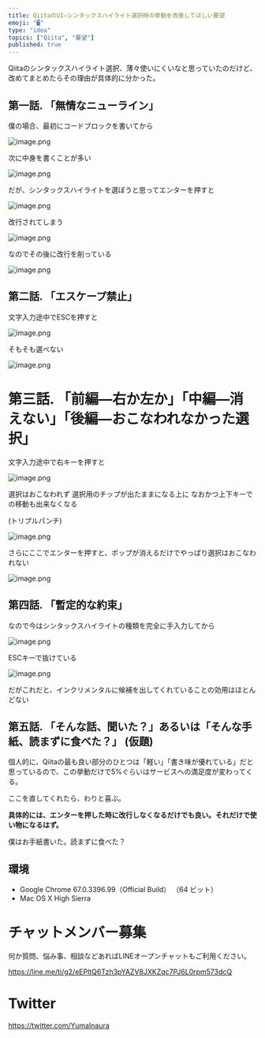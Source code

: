 ```yaml
---
title: QiitaのUI—シンタックスハイライト選択時の挙動を改善してほしい要望
emoji: "🖥"
type: "idea"
topics: ["Qiita", "要望"]
published: true
---
```


Qiitaのシンタックスハイライト選択、薄々使いにくいなと思っていたのだけど、改めてまとめたらその理由が具体的に分かった。

## 第一話. 「無情なニューライン」

僕の場合、最初にコードブロックを書いてから

![image.png](https://qiita-image-store.s3.amazonaws.com/0/89618/594d6a95-5cc3-fe27-2309-e08559687b7f.png)

次に中身を書くことが多い

![image.png](https://qiita-image-store.s3.amazonaws.com/0/89618/d74b2ff7-acd9-5ca6-88d5-0954ab536cf0.png)

だが、シンタックスハイライトを選ぼうと思ってエンターを押すと

![image.png](https://qiita-image-store.s3.amazonaws.com/0/89618/54b8b0db-cec1-ba56-33e3-0fa000c7b796.png)

改行されてしまう

![image.png](https://qiita-image-store.s3.amazonaws.com/0/89618/7bb8ba35-6667-777f-3c3a-b3dcdcf6072e.png)

なのでその後に改行を削っている

![image.png](https://qiita-image-store.s3.amazonaws.com/0/89618/3e5b2407-3ead-ae0d-6f77-8cbf3ed49f9a.png)


## 第二話. 「エスケープ禁止」

文字入力途中でESCを押すと

![image.png](https://qiita-image-store.s3.amazonaws.com/0/89618/b4638691-65fb-6fd9-cee2-205238a20938.png)

そもそも選べない

![image.png](https://qiita-image-store.s3.amazonaws.com/0/89618/b90111fd-aa09-140d-976d-63c26a363bb1.png)

# 第三話. 「前編—右か左か」「中編—消えない」「後編—おこなわれなかった選択」

文字入力途中で右キーを押すと


![image.png](https://qiita-image-store.s3.amazonaws.com/0/89618/7a4a5f6d-9b89-7249-d566-8751e12ff3b5.png)

選択はおこなわれず
選択用のチップが出たままになる上に
なおかつ上下キーでの移動も出来なくなる

(トリプルパンチ)

![image.png](https://qiita-image-store.s3.amazonaws.com/0/89618/88b9fe5f-84f8-7c90-cd7c-560d5de7e17d.png)

さらにここでエンターを押すと、ポップが消えるだけでやっぱり選択はおこなわれない

![image.png](https://qiita-image-store.s3.amazonaws.com/0/89618/755c03ae-b733-dcf7-2658-82e33032e23b.png)

## 第四話. 「暫定的な約束」

なので今はシンタックスハイライトの種類を完全に手入力してから

![image.png](https://qiita-image-store.s3.amazonaws.com/0/89618/125b380f-614c-6270-762f-42aa6ea8717f.png)

ESCキーで抜けている

![image.png](https://qiita-image-store.s3.amazonaws.com/0/89618/acc30300-010e-34a5-c310-9b548f57503f.png)

だがこれだと、インクリメンタルに候補を出してくれていることの効用はほとんどない

## 第五話. 「そんな話、聞いた？」あるいは「そんな手紙、読まずに食べた？」 (仮題)

個人的に、Qiitaの最も良い部分のひとつは「軽い」「書き味が優れている」だと思っているので、この挙動だけで5%ぐらいはサービスへの満足度が変わってくる。

ここを直してくれたら、わりと喜ぶ。

**具体的には、エンターを押した時に改行しなくなるだけでも良い。それだけで使い物になるはず。**

僕はお手紙書いた。読まずに食べた？


## 環境

- Google Chrome 67.0.3396.99（Official Build） （64 ビット）
- Mac OS X High Sierra








<!-- Update From Qiita API -->

# チャットメンバー募集


何か質問、悩み事、相談などあればLINEオープンチャットもご利用ください。

https://line.me/ti/g2/eEPltQ6Tzh3pYAZV8JXKZqc7PJ6L0rpm573dcQ





# Twitter


https://twitter.com/YumaInaura


<!-- Update From Qiita API -->


